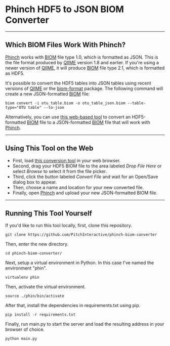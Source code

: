 # Phinch HDF5 to JSON BIOM Converter

***

## Which BIOM Files Work With Phinch?

[Phinch](http://phinch.org/) works with [BIOM](http://biom-format.org/) file type 1.0, which is formatted as JSON. This is the file format produced by [QIIME](http://qiime.org/) version 1.8 and earlier. If you're using a newer version of [QIIME](https://qiime2.org/), it will produce [BIOM](http://biom-format.org/) file type 2.1, which is formatted as HDF5.

It's possible to convert the HDF5 tables into JSON tables using recent versions of [QIIME](https://qiime2.org/) or the [biom-format](http://biom-format.org/documentation/biom_format.html) package. The following command will create a new JSON-formatted [BIOM](http://biom-format.org/) file: 

`biom convert -i otu_table.biom -o otu_table_json.biom --table-type="OTU table" --to-json`

Alternatively, you can use [this web-based tool](http://phinchconversion.pitchinteractive.com/) to convert an HDF5-formatted [BIOM](http://biom-format.org/) file to a JSON-formatted [BIOM](http://biom-format.org/) file that will work with [Phinch](http://phinch.org/).

***

## Using This Tool on the Web

* First, load [this conversion tool](http://phinchconversion.pitchinteractive.com/) in your web browser.
* Second, drag your HDF5 BIOM file to the area labeled *Drop File Here* or select *Browse* to select it from the file picker.
* Third, click the button labeled *Convert File* and wait for an Open/Save dialog box to appear.
* Then, choose a name and location for your new converted file.
* Finally, open [Phinch](http://phinch.org/) and upload your new JSON-formatted BIOM file.


***

## Running This Tool Yourself

If you'd like to run this tool locally, first, clone this repository.

`git clone https://github.com/PitchInteractive/phinch-biom-converter`

Then, enter the new directory.

`cd phinch-biom-converter/`

Next, setup a virtual environment in Python. In this case I've named the environment "phin".

`virtualenv phin`

Then, activate the virtual environment.

`source ./phin/bin/activate`

After that, install the dependencies in requirements.txt using pip.

`pip install -r requirements.txt`

Finally, run main.py to start the server and load the resulting address in your browser of choice.

`python main.py`
